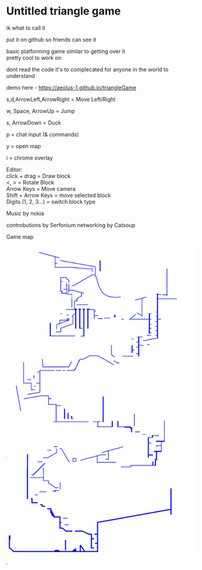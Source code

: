# Untitled triangle game

ik what to call it

put it on github so friends can see it

basic platforming game similar to getting over it  
pretty cool to work on  


dont read the code it's to complecated for anyone in the world to understand


demo here - https://aeolus-1.github.io/triangleGame

s,d,ArrowLeft,ArrowRight = Move Left/Right

w, Space, ArrowUp = Jump

s, ArrowDown = Duck  

p = chat input (& commands)

y = open map

i = chrome overlay

Editor:  
click + drag = Draw block  
<, > = Rotate Block  
Arrow Keys = Move camera  
Shift + Arrow Keys = move selected block  
Digits (1, 2, 3...) = switch block type  


Music by nokia

controbutions by Serfonium
networking by Catsoup


Game map  


![yay](gameMap.png "ur gay now").


